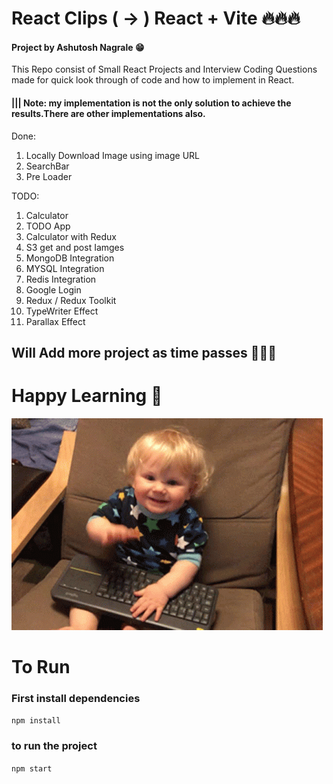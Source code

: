 # React Clips ( -> ) React + Vite 🔥🔥🔥

#### Project by Ashutosh Nagrale 😁

This Repo consist of Small React Projects and Interview Coding Questions made for quick look through of code and how to implement in React.

#### ||| Note: my implementation is not the only solution to achieve the results.There are other implementations also.

Done:

1. Locally Download Image using image URL
2. SearchBar
3. Pre Loader

TODO:

1. Calculator
2. TODO App
3. Calculator with Redux
4. S3 get and post Iamges
5. MongoDB Integration
6. MYSQL Integration
7. Redis Integration
8. Google Login
9. Redux / Redux Toolkit
10. TypeWriter Effect
11. Parallax Effect

## Will Add more project as time passes 🚀🚀🚀

# Happy Learning 💖

![Alt text](public/image-1.png)

# To Run

### First install dependencies

`npm install`

### to run the project

`npm start`
